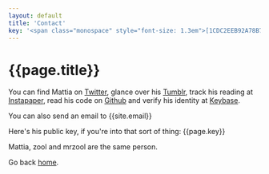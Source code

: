 ```yaml
---
layout: default
title: 'Contact'
key: '<span class="monospace" style="font-size: 1.3em">[1CDC2EEB92A78B7A](https://keybase.io/zool/key.asc)</span>'
---
```


# {{page.title}}

You can find Mattia on [Twitter](https://twitter.com/__zool),  glance over his [Tumblr](http://zool.co.vu/), track his reading at [Instapaper](https://www.instapaper.com/p/__zool), read his code on [Github](https://github.com/mrzool) and verify his identity at [Keybase](https://keybase.io/zool).

You can also send an email to {{site.email}}

Here's his public key, if you're into that sort of thing: {{page.key}}

Mattia, zool and mrzool are the same person.

Go back [home](/).
